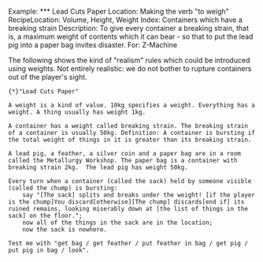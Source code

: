 Example: *** Lead Cuts Paper
Location: Making the verb "to weigh"
RecipeLocation: Volume, Height, Weight
Index: Containers which have a breaking strain
Description: To give every container a breaking strain, that is, a maximum weight of contents which it can bear - so that to put the lead pig into a paper bag invites disaster.
For: Z-Machine

  
The following shows the kind of "realism" rules which could be introduced using weights. Not entirely realistic: we do not bother to rupture containers out of the player's sight.

  

``` inform7
{*}"Lead Cuts Paper"

A weight is a kind of value. 10kg specifies a weight. Everything has a weight. A thing usually has weight 1kg.

A container has a weight called breaking strain. The breaking strain of a container is usually 50kg. Definition: A container is bursting if the total weight of things in it is greater than its breaking strain.

A lead pig, a feather, a silver coin and a paper bag are in a room called the Metallurgy Workshop. The paper bag is a container with breaking strain 2kg.  The lead pig has weight 50kg.

Every turn when a container (called the sack) held by someone visible (called the chump) is bursting:
	say "[The sack] splits and breaks under the weight! [if the player is the chump]You discard[otherwise][The chump] discards[end if] its ruined remains, looking miserably down at [the list of things in the sack] on the floor.";
	now all of the things in the sack are in the location;
	now the sack is nowhere.

Test me with "get bag / get feather / put feather in bag / get pig / put pig in bag / look".
```

